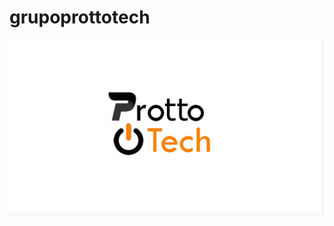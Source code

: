 # grupoprottotech
![protto tech](https://github.com/protto-tech/grupoprottotech/blob/master/prottotech.jpeg)
